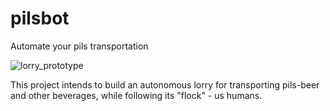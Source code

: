 # pilsbot
Automate your pils transportation

![lorry_prototype](doc/DSC_0539.jpg)

This project intends to build an autonomous lorry for transporting pils-beer and other beverages, while following its "flock" - us humans.

